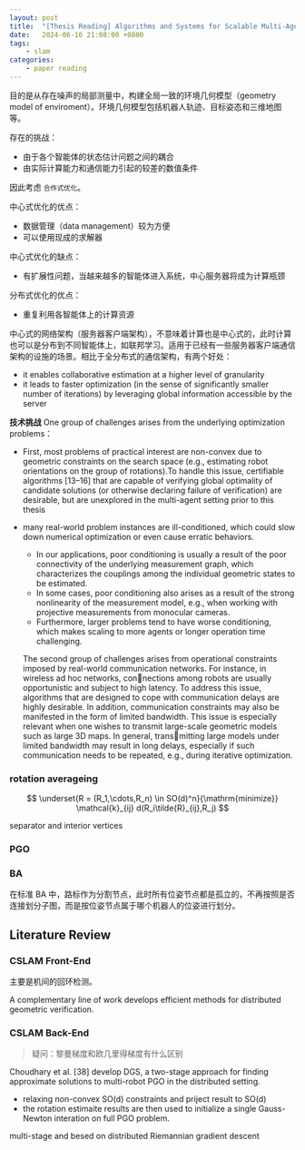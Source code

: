 ```yaml
---
layout: post
title:  "[Thesis Reading] Algorithms and Systems for Scalable Multi-Agent Geometric Estimation"
date:   2024-06-16 21:08:00 +0800
tags: 
    - slam
categories:
    - paper reading
---
```


目的是从存在噪声的局部测量中，构建全局一致的环境几何模型（geometry model of enviroment）。环境几何模型包括机器人轨迹、目标姿态和三维地图等。

存在的挑战：
- 由于各个智能体的状态估计问题之间的耦合
- 由实际计算能力和通信能力引起的较差的数值条件

因此考虑 `合作式优化`。

中心式优化的优点：
- 数据管理（data management）较为方便
- 可以使用现成的求解器

中心式优化的缺点：
- 有扩展性问题，当越来越多的智能体进入系统，中心服务器将成为计算瓶颈

分布式优化的优点：
- 重复利用各智能体上的计算资源

中心式的网络架构（服务器客户端架构），不意味着计算也是中心式的，此时计算也可以是分布到不同智能体上，如联邦学习。适用于已经有一些服务器客户端通信架构的设施的场景。相比于全分布式的通信架构，有两个好处：

- it enables collaborative estimation at a higher level of granularity
-  it leads to faster optimization (in the sense of significantly smaller number of iterations) by leveraging global information accessible by the server

 **技术挑战** One group of challenges arises from the underlying optimization problems：
 - First, most problems of practical interest are non-convex due
  to geometric constraints on the search space (e.g., estimating
   robot orientations on the group of rotations).To handle this
    issue, certifiable algorithms [13–16] that are capable of 
    verifying global optimality of candidate solutions (or 
    otherwise declaring failure of verification) are desirable,
     but are unexplored in the multi-agent setting prior to this 
     thesis
 - many real-world problem instances are ill-conditioned, which 
 could slow down numerical optimization or even cause erratic 
 behaviors.
    - In our applications, poor conditioning is usually a result 
    of the poor connectivity of the underlying measurement 
    graph, which characterizes the couplings among the 
    individual geometric states to be estimated. 
    - In some cases, poor conditioning also arises as a result 
    of the strong nonlinearity of the measurement model, e.g., 
    when working with projective measurements from monocular 
    cameras. 
    - Furthermore, larger problems tend to have worse 
    conditioning, which makes scaling to more agents or longer 
    operation time challenging.

    The second group of challenges arises from operational 
    constraints imposed by real-world communication networks. 
    For instance, in wireless ad hoc networks, connections 
    among robots are usually opportunistic and subject to high 
    latency. To address this issue, algorithms that are designed 
    to cope with communication delays are highly desirable. In 
    addition, communication constraints may also be manifested 
    in the form of limited bandwidth. This issue is especially 
    relevant when one wishes to transmit large-scale geometric 
    models such as large 3D maps. In general, transmitting 
    large models under limited bandwidth may result in long 
    delays, especially if such communication needs to be 
    repeated, e.g., during iterative optimization.


### rotation averageing

$$
\underset{R = (R_1,\cdots,R_n) \in SO(d)^n}{\mathrm{minimize}} \mathcal{k}_{ij} d(R_i\tilde{R}_{ij},R_j)
$$

separator and interior vertices

### PGO

### BA

在标准 BA 中，路标作为分割节点，此时所有位姿节点都是孤立的，不再按照是否连接划分子图，而是按位姿节点属于哪个机器人的位姿进行划分。


## Literature Review

### CSLAM Front-End

主要是机间的回环检测。

A complementary
line of work develops efficient methods for distributed geometric verification.

### CSLAM Back-End

> 疑问：黎曼梯度和欧几里得梯度有什么区别

Choudhary et al. [38] develop DGS, a two-stage approach for finding approximate
solutions to multi-robot PGO in the distributed setting.
- relaxing non-convex SO(d) constraints and priject result to SO(d)
- the rotation estimaite results are then used to initialize a single Gauss-Newton interation on full PGO problem.

multi-stage and besed on distributed Riemannian gradient descent



